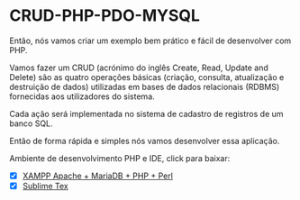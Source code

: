 # CRUD-PHP-PDO-MYSQL

Então, nós vamos criar um exemplo bem prático e fácil de desenvolver com PHP.

Vamos fazer um CRUD (acrónimo do inglês Create, Read, Update and Delete) são as quatro operações básicas (criação, consulta, atualização e destruição de dados) utilizadas em bases de dados relacionais (RDBMS) fornecidas aos utilizadores do sistema.

Cada ação será implementada no sistema de cadastro de registros de um banco SQL.

Então de forma rápida e simples nós vamos desenvolver essa aplicação.

Ambiente de desenvolvimento PHP e IDE, click para baixar:

- [x] [XAMPP Apache + MariaDB + PHP + Perl](https://www.apachefriends.org/pt_br/index.html)
- [x] [Sublime Tex](https://www.sublimetext.com/)
